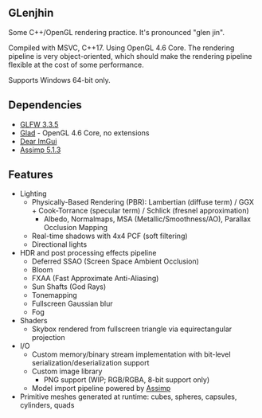 ## GLenjhin

Some C++/OpenGL rendering practice. It's pronounced "glen jin".

Compiled with MSVC, C++17. Using OpenGL 4.6 Core. The rendering pipeline is very object-oriented, which should make the rendering pipeline flexible at the cost of some performance.

Supports Windows 64-bit only.

## Dependencies

- [GLFW 3.3.5](https://www.glfw.org/)
- [Glad](https://github.com/Dav1dde/glad) - OpenGL 4.6 Core, no extensions
- [Dear ImGui](https://github.com/ocornut/imgui)
- [Assimp 5.1.3](https://github.com/assimp/assimp)

## Features

- Lighting
  - Physically-Based Rendering (PBR): Lambertian (diffuse term) / GGX + Cook-Torrance (specular term) / Schlick (fresnel approximation)
    - Albedo, Normalmaps, MSA (Metallic/Smoothness/AO), Parallax Occlusion Mapping
  - Real-time shadows with 4x4 PCF (soft filtering)
  - Directional lights
- HDR and post processing effects pipeline
  - Deferred SSAO (Screen Space Ambient Occlusion)
  - Bloom
  - FXAA (Fast Approximate Anti-Aliasing)
  - Sun Shafts (God Rays)
  - Tonemapping
  - Fullscreen Gaussian blur
  - Fog
- Shaders
  - Skybox rendered from fullscreen triangle via equirectangular projection
- I/O
  - Custom memory/binary stream implementation with bit-level serialization/deserialization support
  - Custom image library
    - PNG support (WIP; RGB/RGBA, 8-bit support only)
  - Model import pipeline powered by [Assimp](https://github.com/assimp/assimp)
- Primitive meshes generated at runtime: cubes, spheres, capsules, cylinders, quads

